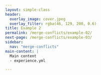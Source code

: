 ```yaml
---
layout: simple-class
header:
  overlay_image: cover.jpeg
  overlay_filter: rgba(46, 129, 200, 0.6)
title: Example 2
permalink: /merge-conflicts/example-02/
next-page: /merge-conflicts/example-03/
sidebar:
  nav: "merge-conflicts"
main-content: |
  Main content
  - experience.yml

---
```

